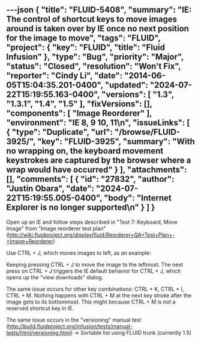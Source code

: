 ---json
{
  "title": "FLUID-5408",
  "summary": "IE: The control of shortcut keys to move images around is taken over by IE once no next position for the image to move",
  "tags": "FLUID",
  "project": {
    "key": "FLUID",
    "title": "Fluid Infusion"
  },
  "type": "Bug",
  "priority": "Major",
  "status": "Closed",
  "resolution": "Won't Fix",
  "reporter": "Cindy Li",
  "date": "2014-06-05T15:04:35.201-0400",
  "updated": "2024-07-22T15:19:55.163-0400",
  "versions": [
    "1.3",
    "1.3.1",
    "1.4",
    "1.5"
  ],
  "fixVersions": [],
  "components": [
    "Image Reorderer"
  ],
  "environment": "IE 8, 9 10, 11\n",
  "issueLinks": [
    {
      "type": "Duplicate",
      "url": "/browse/FLUID-3925/",
      "key": "FLUID-3925",
      "summary": "With no wrapping on, the keyboard movement keystrokes are captured by the browser where a wrap would have occurred"
    }
  ],
  "attachments": [],
  "comments": [
    {
      "id": "27832",
      "author": "Justin Obara",
      "date": "2024-07-22T15:19:55.005-0400",
      "body": "Internet Explorer is no longer supported\n"
    }
  ]
}
---
Open up an IE and follow steps described in "Test 7: Keyboard, Move Image" from "Image reorderer test plan" (<http://wiki.fluidproject.org/display/fluid/Reorderer+QA+Test+Plan+-+Image+Reorderer>)

Use CTRL + J, which moves images to left, as an example:

Keeping pressing CTRL + J to move the image to the leftmost. The next press on CTRL + J triggers the IE default behavior for CTRL + J, which opens up the "view downloads" dialog.

The same issue occurs for other key combinations: CTRL + K, CTRL + I, CTRL + M. Nothing happens with CTRL + M at the next key stroke after the image gets to its bottommost. This might because CTRL + M is not a reserved shortcut key in IE.&#x20;

The same issue occurs in the "versioning" manual test (<http://build.fluidproject.org/infusion/tests/manual-tests/html/versioning.html>) -> Sortable list using FLUID trunk (currently 1.5)

        
